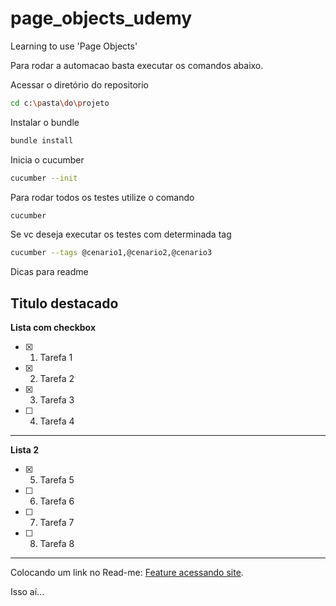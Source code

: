# page_objects_udemy
Learning to use 'Page Objects'

Para rodar a automacao basta executar os comandos abaixo.

Acessar o diretório do repositorio

```bash
cd c:\pasta\do\projeto
```

Instalar o bundle

```bash
bundle install
```

Inicia o cucumber

```bash
cucumber --init
```

Para rodar todos os testes utilize o comando

```bash
cucumber
```

Se vc deseja executar os testes com determinada tag 

```bash
cucumber --tags @cenario1,@cenario2,@cenario3
```




Dicas para readme

**Titulo destacado**
------------------------------
**Lista com checkbox**
- [x]	1) Tarefa 1
- [x]	2) Tarefa 2
- [x]	3) Tarefa 3
- [ ]	4) Tarefa 4
------------------------------
**Lista 2** 
- [x] 5) Tarefa 5
- [ ] 6) Tarefa 6
- [ ] 7) Tarefa 7
- [ ] 8) Tarefa 8

------------------------------
Colocando um link no Read-me:
[Feature acessando site](https://github.com/glauciadm/page_objects_udemy/blob/master/features/specs/acessando_site.feature).



Isso aí...
